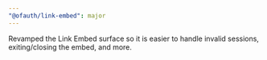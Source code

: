```yaml
---
"@ofauth/link-embed": major
---
```


Revamped the Link Embed surface so it is easier to handle invalid sessions, exiting/closing the embed, and more.

